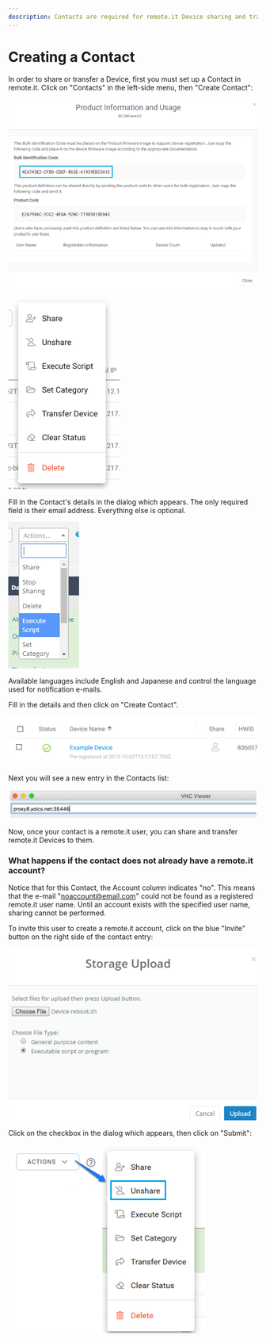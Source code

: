 ```yaml
---
description: Contacts are required for remote.it Device sharing and transfer.
---
```


# Creating a Contact

In order to share or transfer a Device, first you must set up a Contact in remote.it. Click on "Contacts" in the left-side menu, then "Create Contact":

![](../../.gitbook/assets/image%20%28369%29.png)

![](../../.gitbook/assets/image%20%28429%29.png)

Fill in the Contact's details in the dialog which appears.  The only required field is their email address. Everything else is optional.

![](../../.gitbook/assets/image%20%28120%29.png)

Available languages include English and Japanese and control the language used for notification e-mails.

Fill in the details and then click on "Create Contact".  

![](../../.gitbook/assets/image%20%28236%29.png)

Next you will see a new entry in the Contacts list:

![](../../.gitbook/assets/image%20%28103%29.png)

Now, once your contact is a remote.it user, you can share and transfer remote.it Devices to them.

### What happens if the contact does not already have a remote.it account?

Notice that for this Contact, the Account column indicates "no".  This means that the e-mail "noaccount@email.com" could not be found as a registered remote.it user name.  Until an account exists with the specified user name, sharing cannot be performed.

To invite this user to create a remote.it account, click on the blue "Invite" button on the right side of the contact entry:

![](../../.gitbook/assets/image%20%2885%29.png)

Click on the checkbox in the dialog which appears, then click on "Submit":

![](../../.gitbook/assets/image%20%2821%29.png)

